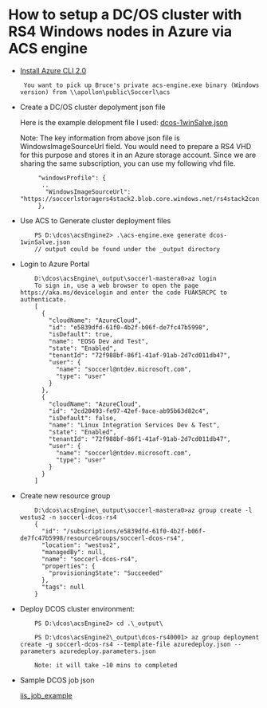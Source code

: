 
# How to setup a DC/OS cluster with RS4 Windows nodes in Azure via ACS engine 

- [Install Azure CLI 2.0](https://docs.microsoft.com/en-us/cli/azure/install-azure-cli?view=azure-cli-latest)

       You want to pick up Bruce's private acs-engine.exe binary (Windows version) from \\apollon\public\Soccerl\acs

- Create a DC/OS cluster depolyment json file

     Here is the example delopment file I used: [dcos-1winSalve.json](https://github.com/soccerGB/Docs/blob/master/mesos/dcosDepolyment/ClusterSamples/dcos-1winSalve.json)

   Note: The key information from above json file is WindowsImageSourceUrl field. You would need to prepare a RS4 VHD for this purpose and stores it in an Azure storage account. Since we are sharing the same subscription, you can use my following vhd file.
   
           "windowsProfile": {
            ..
             "WindowsImageSourceUrl": "https://soccerlstoragers4stack2.blob.core.windows.net/rs4stack2container/AzureRs4Stack2.vhd"
           },

  
- Use ACS to Generate cluster deployment files
          
          PS D:\dcos\acsEngine2> .\acs-engine.exe generate dcos-1winSalve.json
          // output could be found under the _output directory
                
- Login to Azure Portal

          D:\dcos\acsEngine\_output\soccerl-mastera0>az login
          To sign in, use a web browser to open the page https://aka.ms/devicelogin and enter the code FUAK5RCPC to authenticate.
          [
            {
              "cloudName": "AzureCloud",
              "id": "e5839dfd-61f0-4b2f-b06f-de7fc47b5998",
              "isDefault": true,
              "name": "EOSG Dev and Test",
              "state": "Enabled",
              "tenantId": "72f988bf-86f1-41af-91ab-2d7cd011db47",
              "user": {
                "name": "soccerl@ntdev.microsoft.com",
                "type": "user"
              }
            },
            {
              "cloudName": "AzureCloud",
              "id": "2cd20493-fe97-42ef-9ace-ab95b63d82c4",
              "isDefault": false,
              "name": "Linux Integration Services Dev & Test",
              "state": "Enabled",
              "tenantId": "72f988bf-86f1-41af-91ab-2d7cd011db47",
              "user": {
                "name": "soccerl@ntdev.microsoft.com",
                "type": "user"
              }
            }
          ]

- Create new resource group

          D:\dcos\acsEngine\_output\soccerl-mastera0>az group create -l westus2 -n soccerl-dcos-rs4
          {
            "id": "/subscriptions/e5839dfd-61f0-4b2f-b06f-de7fc47b5998/resourceGroups/soccerl-dcos-rs4",
            "location": "westus2",
            "managedBy": null,
            "name": "soccerl-dcos-rs4",
            "properties": {
              "provisioningState": "Succeeded"
            },
            "tags": null
          }

- Deploy DCOS cluster environment: 


          PS D:\dcos\acsEngine2> cd .\_output\
          
          PS D:\dcos\acsEngine2\_output\dcos-rs40001> az group deployment create -g soccerl-dcos-rs4 --template-file azuredeploy.json --parameters azuredeploy.parameters.json
          
          Note: it will take ~10 mins to completed

- Sample DCOS job json

     [iis_job_example](https://github.com/soccerGB/Docs/blob/master/dcos/depolyment/iis_job_example.txt)

